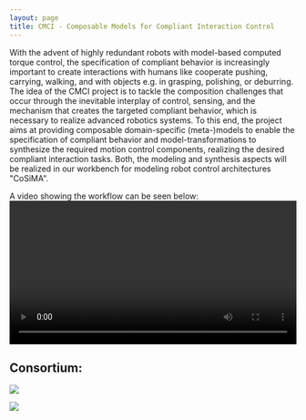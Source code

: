 ```yaml
---
layout: page
title: CMCI - Composable Models for Compliant Interaction Control
---
```


With the advent of highly redundant robots with model-based computed
torque control, the specification of compliant behavior is
increasingly important to create interactions with humans like
cooperate pushing, carrying, walking, and with objects e.g. in
grasping, polishing, or deburring. The idea of the CMCI project is to
tackle the composition challenges that occur through the inevitable
interplay of control, sensing, and the mechanism that creates the
targeted compliant behavior, which is necessary to realize advanced
robotics systems. To this end, the project aims at providing
composable domain-specific (meta-)models to enable the specification
of compliant behavior and model-transformations to synthesize the
required motion control components, realizing the desired compliant
interaction tasks. Both, the modeling and synthesis aspects will be
realized in our workbench for modeling robot control architectures
"CoSiMA".

A video showing the workflow can be seen below:
<video style="width:100%" controls="controls" preload="metadata">
  <source src="video/cmci_final.m4v#t=0.5">
  Your browser does not support the video tag.
</video>

## Consortium:
[<img src="http://robmosys.eu/wp-content/uploads/2019/10/Siegel_TU_Braunschweig_transparent.svg_-300x111.png">](https://www.tu-braunschweig.de/)

[<img src="http://robmosys.eu/wp-content/uploads/2019/10/CoR-Lab_RGB_mit-300x119.jpg">](https://www.cor-lab.de/research-institute-cognition-and-robotics)

